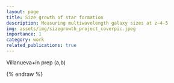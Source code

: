 ```yaml
---
layout: page
title: Size growth of star formation
description: Measuring multiwavelength galaxy sizes at z~4-5
img: assets/img/sizegrowth_project_coverpic.jpeg
importance: 1
category: work
related_publications: true
---
```


Villanueva+in prep (a,b)


{% endraw %}
